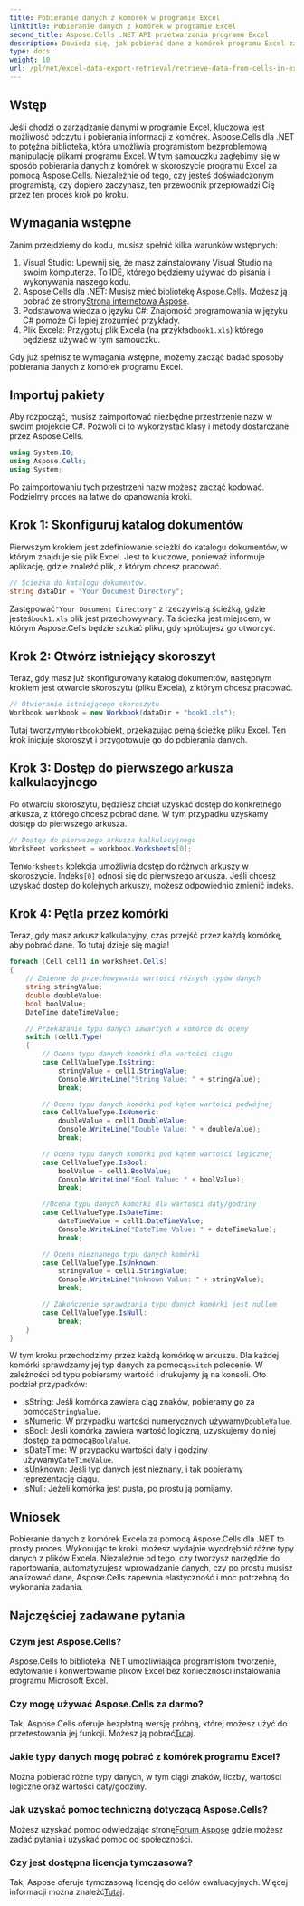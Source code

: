 ```yaml
---
title: Pobieranie danych z komórek w programie Excel
linktitle: Pobieranie danych z komórek w programie Excel
second_title: Aspose.Cells .NET API przetwarzania programu Excel
description: Dowiedz się, jak pobierać dane z komórek programu Excel za pomocą Aspose.Cells dla .NET, korzystając z tego samouczka krok po kroku, który jest idealny zarówno dla początkujących, jak i doświadczonych programistów.
type: docs
weight: 10
url: /pl/net/excel-data-export-retrieval/retrieve-data-from-cells-in-excel/
---
```

## Wstęp

Jeśli chodzi o zarządzanie danymi w programie Excel, kluczowa jest możliwość odczytu i pobierania informacji z komórek. Aspose.Cells dla .NET to potężna biblioteka, która umożliwia programistom bezproblemową manipulację plikami programu Excel. W tym samouczku zagłębimy się w sposób pobierania danych z komórek w skoroszycie programu Excel za pomocą Aspose.Cells. Niezależnie od tego, czy jesteś doświadczonym programistą, czy dopiero zaczynasz, ten przewodnik przeprowadzi Cię przez ten proces krok po kroku.

## Wymagania wstępne

Zanim przejdziemy do kodu, musisz spełnić kilka warunków wstępnych:

1. Visual Studio: Upewnij się, że masz zainstalowany Visual Studio na swoim komputerze. To IDE, którego będziemy używać do pisania i wykonywania naszego kodu.
2.  Aspose.Cells dla .NET: Musisz mieć bibliotekę Aspose.Cells. Możesz ją pobrać ze strony[Strona internetowa Aspose](https://releases.aspose.com/cells/net/).
3. Podstawowa wiedza o języku C#: Znajomość programowania w języku C# pomoże Ci lepiej zrozumieć przykłady.
4.  Plik Excela: Przygotuj plik Excela (na przykład`book1.xls`) którego będziesz używać w tym samouczku.

Gdy już spełnisz te wymagania wstępne, możemy zacząć badać sposoby pobierania danych z komórek programu Excel.

## Importuj pakiety

Aby rozpocząć, musisz zaimportować niezbędne przestrzenie nazw w swoim projekcie C#. Pozwoli ci to wykorzystać klasy i metody dostarczane przez Aspose.Cells.

```csharp
using System.IO;
using Aspose.Cells;
using System;
```

Po zaimportowaniu tych przestrzeni nazw możesz zacząć kodować. Podzielmy proces na łatwe do opanowania kroki.

## Krok 1: Skonfiguruj katalog dokumentów

Pierwszym krokiem jest zdefiniowanie ścieżki do katalogu dokumentów, w którym znajduje się plik Excel. Jest to kluczowe, ponieważ informuje aplikację, gdzie znaleźć plik, z którym chcesz pracować.


```csharp
// Ścieżka do katalogu dokumentów.
string dataDir = "Your Document Directory";
```

 Zastępować`"Your Document Directory"` z rzeczywistą ścieżką, gdzie jesteś`book1.xls` plik jest przechowywany. Ta ścieżka jest miejscem, w którym Aspose.Cells będzie szukać pliku, gdy spróbujesz go otworzyć.

## Krok 2: Otwórz istniejący skoroszyt

Teraz, gdy masz już skonfigurowany katalog dokumentów, następnym krokiem jest otwarcie skoroszytu (pliku Excela), z którym chcesz pracować.


```csharp
// Otwieranie istniejącego skoroszytu
Workbook workbook = new Workbook(dataDir + "book1.xls");
```

 Tutaj tworzymy`Workbook`obiekt, przekazując pełną ścieżkę pliku Excel. Ten krok inicjuje skoroszyt i przygotowuje go do pobierania danych.

## Krok 3: Dostęp do pierwszego arkusza kalkulacyjnego

Po otwarciu skoroszytu, będziesz chciał uzyskać dostęp do konkretnego arkusza, z którego chcesz pobrać dane. W tym przypadku uzyskamy dostęp do pierwszego arkusza.


```csharp
// Dostęp do pierwszego arkusza kalkulacyjnego
Worksheet worksheet = workbook.Worksheets[0];
```

 Ten`Worksheets` kolekcja umożliwia dostęp do różnych arkuszy w skoroszycie. Indeks`[0]` odnosi się do pierwszego arkusza. Jeśli chcesz uzyskać dostęp do kolejnych arkuszy, możesz odpowiednio zmienić indeks.

## Krok 4: Pętla przez komórki

Teraz, gdy masz arkusz kalkulacyjny, czas przejść przez każdą komórkę, aby pobrać dane. To tutaj dzieje się magia!


```csharp
foreach (Cell cell1 in worksheet.Cells)
{
    // Zmienne do przechowywania wartości różnych typów danych
    string stringValue;
    double doubleValue;
    bool boolValue;
    DateTime dateTimeValue;

    // Przekazanie typu danych zawartych w komórce do oceny
    switch (cell1.Type)
    {
        // Ocena typu danych komórki dla wartości ciągu
        case CellValueType.IsString:
            stringValue = cell1.StringValue;
            Console.WriteLine("String Value: " + stringValue);
            break;

        // Ocena typu danych komórki pod kątem wartości podwójnej
        case CellValueType.IsNumeric:
            doubleValue = cell1.DoubleValue;
            Console.WriteLine("Double Value: " + doubleValue);
            break;

        // Ocena typu danych komórki pod kątem wartości logicznej
        case CellValueType.IsBool:
            boolValue = cell1.BoolValue;
            Console.WriteLine("Bool Value: " + boolValue);
            break;

        //Ocena typu danych komórki dla wartości daty/godziny
        case CellValueType.IsDateTime:
            dateTimeValue = cell1.DateTimeValue;
            Console.WriteLine("DateTime Value: " + dateTimeValue);
            break;

        // Ocena nieznanego typu danych komórki
        case CellValueType.IsUnknown:
            stringValue = cell1.StringValue;
            Console.WriteLine("Unknown Value: " + stringValue);
            break;

        // Zakończenie sprawdzania typu danych komórki jest nullem
        case CellValueType.IsNull:
            break;
    }
}
```

 W tym kroku przechodzimy przez każdą komórkę w arkuszu. Dla każdej komórki sprawdzamy jej typ danych za pomocą`switch` polecenie. W zależności od typu pobieramy wartość i drukujemy ją na konsoli. Oto podział przypadków:

-  IsString: Jeśli komórka zawiera ciąg znaków, pobieramy go za pomocą`StringValue`.
-  IsNumeric: W przypadku wartości numerycznych używamy`DoubleValue`.
-  IsBool: Jeśli komórka zawiera wartość logiczną, uzyskujemy do niej dostęp za pomocą`BoolValue`.
-  IsDateTime: W przypadku wartości daty i godziny używamy`DateTimeValue`.
- IsUnknown: Jeśli typ danych jest nieznany, i tak pobieramy reprezentację ciągu.
- IsNull: Jeżeli komórka jest pusta, po prostu ją pomijamy.

## Wniosek

Pobieranie danych z komórek Excela za pomocą Aspose.Cells dla .NET to prosty proces. Wykonując te kroki, możesz wydajnie wyodrębnić różne typy danych z plików Excela. Niezależnie od tego, czy tworzysz narzędzie do raportowania, automatyzujesz wprowadzanie danych, czy po prostu musisz analizować dane, Aspose.Cells zapewnia elastyczność i moc potrzebną do wykonania zadania.

## Najczęściej zadawane pytania

### Czym jest Aspose.Cells?  
Aspose.Cells to biblioteka .NET umożliwiająca programistom tworzenie, edytowanie i konwertowanie plików Excel bez konieczności instalowania programu Microsoft Excel.

### Czy mogę używać Aspose.Cells za darmo?  
 Tak, Aspose.Cells oferuje bezpłatną wersję próbną, której możesz użyć do przetestowania jej funkcji. Możesz ją pobrać[Tutaj](https://releases.aspose.com/).

### Jakie typy danych mogę pobrać z komórek programu Excel?  
Można pobierać różne typy danych, w tym ciągi znaków, liczby, wartości logiczne oraz wartości daty/godziny.

### Jak uzyskać pomoc techniczną dotyczącą Aspose.Cells?  
 Możesz uzyskać pomoc odwiedzając stronę[Forum Aspose](https://forum.aspose.com/c/cells/9) gdzie możesz zadać pytania i uzyskać pomoc od społeczności.

### Czy jest dostępna licencja tymczasowa?  
 Tak, Aspose oferuje tymczasową licencję do celów ewaluacyjnych. Więcej informacji można znaleźć[Tutaj](https://purchase.aspose.com/temporary-license/).